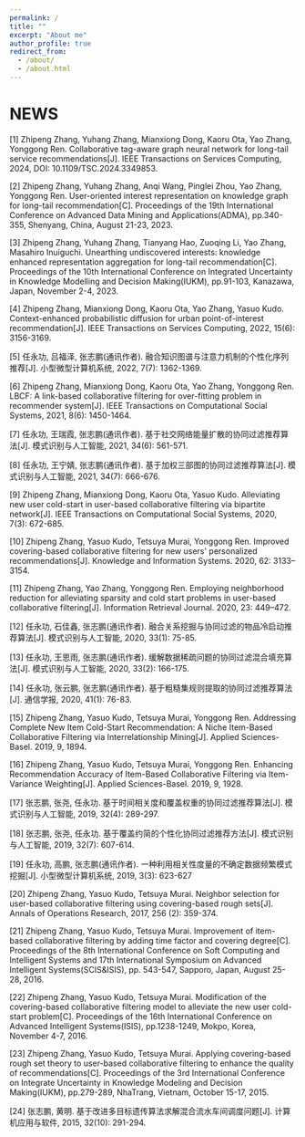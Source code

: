 ```yaml
---
permalink: /
title: ""
excerpt: "About me"
author_profile: true
redirect_from: 
  - /about/
  - /about.html
---
```


NEWS
======
[1]	Zhipeng Zhang, Yuhang Zhang, Mianxiong Dong, Kaoru Ota, Yao Zhang, Yonggong Ren. Collaborative tag-aware graph neural network for long-tail service recommendations[J]. IEEE Transactions on Services Computing, 2024, DOI: 10.1109/TSC.2024.3349853.

[2]	Zhipeng Zhang, Yuhang Zhang, Anqi Wang, Pinglei Zhou, Yao Zhang, Yonggong Ren. User-oriented interest representation on knowledge graph for long-tail recommendation[C]. Proceedings of the 19th International Conference on Advanced Data Mining and Applications(ADMA), pp.340-355, Shenyang, China, August 21-23, 2023.

[3]	Zhipeng Zhang, Yuhang Zhang, Tianyang Hao, Zuoqing Li, Yao Zhang, Masahiro Inuiguchi. Unearthing undiscovered interests: knowledge enhanced representation aggregation for long-tail recommendation[C]. Proceedings of the 10th International Conference on Integrated Uncertainty in Knowledge Modelling and Decision Making(IUKM), pp.91-103, Kanazawa, Japan, November 2-4, 2023.

[4]	Zhipeng Zhang, Mianxiong Dong, Kaoru Ota, Yao Zhang, Yasuo Kudo. Context-enhanced probabilistic diffusion for urban point-of-interest recommendation[J]. IEEE Transactions on Services Computing, 2022, 15(6): 3156-3169.

[5]	任永功, 吕福泽, 张志鹏(通讯作者). 融合知识图谱与注意力机制的个性化序列推荐[J]. 小型微型计算机系统, 2022, 7(7): 1362-1369.

[6]	Zhipeng Zhang, Mianxiong Dong, Kaoru Ota, Yao Zhang, Yonggong Ren. LBCF: A link-based collaborative filtering for over-fitting problem in recommender system[J]. IEEE Transactions on Computational Social Systems, 2021, 8(6): 1450-1464.

[7]	任永功, 王瑞霞, 张志鹏(通讯作者). 基于社交网络能量扩散的协同过滤推荐算法[J]. 模式识别与人工智能, 2021, 34(6): 561-571. 

[8]	任永功, 王宁婧, 张志鹏(通讯作者). 基于加权三部图的协同过滤推荐算法[J]. 模式识别与人工智能, 2021, 34(7): 666-676.

[9]	Zhipeng Zhang, Mianxiong Dong, Kaoru Ota, Yasuo Kudo. Alleviating new user cold-start in user-based collaborative filtering via bipartite network[J]. IEEE Transactions on Computational Social Systems, 2020, 7(3): 672-685.

[10]	Zhipeng Zhang, Yasuo Kudo, Tetsuya Murai, Yonggong Ren. Improved covering-based collaborative filtering for new users' personalized recommendations[J]. Knowledge and Information Systems. 2020, 62: 3133–3154. 

[11]	Zhipeng Zhang, Yao Zhang, Yonggong Ren. Employing neighborhood reduction for alleviating sparsity and cold start problems in user-based collaborative filtering[J]. Information Retrieval Journal. 2020, 23: 449–472. 

[12]	任永功, 石佳鑫, 张志鹏(通讯作者). 融合关系挖掘与协同过滤的物品冷启动推荐算法[J]. 模式识别与人工智能, 2020, 33(1): 75-85. 

[13]	任永功, 王思雨, 张志鹏(通讯作者). 缓解数据稀疏问题的协同过滤混合填充算法[J]. 模式识别与人工智能, 2020, 33(2): 166-175.

[14]	任永功, 张云鹏, 张志鹏(通讯作者). 基于粗糙集规则提取的协同过滤推荐算法[J]. 通信学报, 2020, 41(1): 76-83.

[15]	Zhipeng Zhang, Yasuo Kudo, Tetsuya Murai, Yonggong Ren. Addressing Complete New Item Cold-Start Recommendation: A Niche Item-Based Collaborative Filtering via Interrelationship Mining[J]. Applied Sciences-Basel. 2019, 9, 1894. 

[16]	Zhipeng Zhang, Yasuo Kudo, Tetsuya Murai, Yonggong Ren. Enhancing Recommendation Accuracy of Item-Based Collaborative Filtering via Item-Variance Weighting[J]. Applied Sciences-Basel. 2019, 9, 1928. 

[17]	张志鹏, 张尧, 任永功. 基于时间相关度和覆盖权重的协同过滤推荐算法[J]. 模式识别与人工智能, 2019, 32(4): 289-297.

[18]	张志鹏, 张尧, 任永功. 基于覆盖约简的个性化协同过滤推荐方法[J]. 模式识别与人工智能, 2019, 32(7): 607-614.

[19]	任永功, 高鹏, 张志鹏(通讯作者). 一种利用相关性度量的不确定数据频繁模式挖掘[J]. 小型微型计算机系统, 2019, 3(3): 623-627

[20]	Zhipeng Zhang, Yasuo Kudo, Tetsuya Murai. Neighbor selection for user-based collaborative filtering using covering-based rough sets[J]. Annals of Operations Research, 2017, 256 (2): 359-374. 

[21]	Zhipeng Zhang, Yasuo Kudo, Tetsuya Murai. Improvement of item-based collaborative filtering by adding time factor and covering degree[C]. Proceedings of the 8th International Conference on Soft Computing and Intelligent Systems and 17th International Symposium on Advanced Intelligent Systems(SCIS&ISIS), pp. 543-547, Sapporo, Japan, August 25-28, 2016.

[22]	Zhipeng Zhang, Yasuo Kudo, Tetsuya Murai. Modification of the covering-based collaborative filtering model to alleviate the new user cold-start problem[C]. Proceedings of the 16th International Conference on Advanced Intelligent Systems(ISIS), pp.1238-1249, Mokpo, Korea, November 4-7, 2016.

[23]	Zhipeng Zhang, Yasuo Kudo, Tetsuya Murai. Applying covering-based rough set theory to user-based collaborative filtering to enhance the quality of recommendations[C]. Proceedings of the 3rd International Conference on Integrate Uncertainty in Knowledge Modeling and Decision Making(IUKM), pp.279-289, NhaTrang, Vietnam, October 15-17, 2015.

[24]	张志鹏, 黄明. 基于改进多目标遗传算法求解混合流水车间调度问题[J]. 计算机应用与软件, 2015, 32(10): 291-294.





